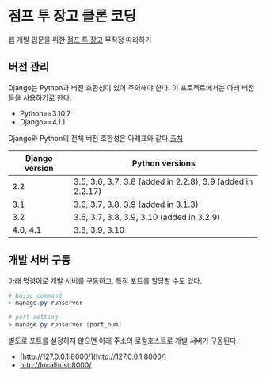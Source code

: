 # 점프 투 장고 클론 코딩

웹 개발 입문을 위한 [점프 투 장고](https://wikidocs.net/book/4223) 무작정 따라하기

## 버전 관리

Django는 Python과 버전 호환성이 있어 주의해야 한다. 이 프로젝트에서는 아래 버전들을 사용하기로 한다.  

- Python==3.10.7
- Django==4.1.1

Django와 Python의 전체 버전 호환성은 아래표와 같다.[출처](https://docs.djangoproject.com/en/4.1/faq/install/#what-python-version-can-i-use-with-django)  

|Django version|Python versions|
|-|-|
|2.2|3.5, 3.6, 3.7, 3.8 (added in 2.2.8), 3.9 (added in 2.2.17)|
|3.1|3.6, 3.7, 3.8, 3.9 (added in 3.1.3)|
|3.2|3.6, 3.7, 3.8, 3.9, 3.10 (added in 3.2.9)|
|4.0, 4.1|3.8, 3.9, 3.10|


## 개발 서버 구동

아래 명령어로 개발 서버를 구동하고, 특정 포트를 할당할 수도 있다.  

```powershell
# basic command
> manage.py runserver

# port setting
> manage.py runserver [port_num]
```

별도로 포트를 설정하지 않으면 아래 주소의 로컬호스트로 개발 서버가 구동된다.  

- [http://127.0.0.1:8000/](http://127.0.0.1:8000/)
- [http://localhost:8000/](http://localhost:8000/)